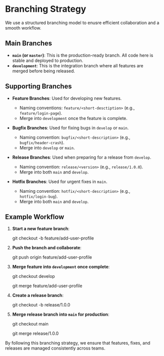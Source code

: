 # Branching Strategy

We use a structured branching model to enusre efficient collaboration and a smooth workflow.

## Main Branches

- **`main` (or `master`)**: This is the production-ready branch. All code here is stable and deployed to production.
- **`development`**: This is the integration branch where all features are merged before being released.

## Supporting Branches 

- **Feature Branches**: Used for developing new features.
  - Naming conventions: `feature/<short-desctiption>` (e.g., `feature/login-page`).
  - Merge into `development` once the feature is complete.

- **Bugfix Branches**: Used for fixing bugs in `develop` or `main`.
  - Naming convention: `bugfix/<short-description>` (e.g., `bugfix/header-crash`).
  - Merge into `develop` or `main`.

- **Release Branches**: Used when preparing for a release from `develop`.
  - Naming convention: `release/<version>` (e.g., `release/1.0.0`).
  - Merge into both `main` and `develop`.

- **Hotfix Branches**: Used for urgent fixes in `main`.
  - Naming convention: `hotfix/<short-description>` (e.g., `hotfix/login-bug`).
  - Merge into both `main` and `develop`.

## Example Workflow


1. **Start a new feature branch**:
   
   git checkout -b feature/add-user-profile

2. **Push the branch and collaborate**:

   git push origin feature/add-user-profile

3. **Merge feature into `development` once complete**:
   
   git checkout develop
   
   git merge feature/add-user-profile

4. **Create a release branch**:
   
   git checkout -b release/1.0.0

5. **Merge release branch into `main` for production**:
   
   git checkout main
   
   git merge release/1.0.0

By following this branching strategy, we ensure that features, fixes, and releases are managed consistently across teams.
